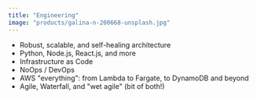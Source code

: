```yaml
---
title: "Engineering"
image: "products/galina-n-200668-unsplash.jpg"
---
```


- Robust, scalable, and self-healing architecture
- Python, Node.js, React.js, and more
- Infrastructure as Code
- NoOps / DevOps
- AWS "everything": from Lambda to Fargate, to DynamoDB and beyond
- Agile, Waterfall, and "wet agile" (bit of both!)
